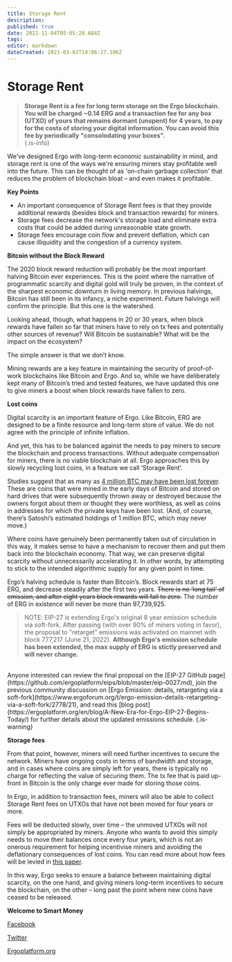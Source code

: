 ```yaml
---
title: Storage Rent
description: 
published: true
date: 2022-11-04T05:05:28.684Z
tags: 
editor: markdown
dateCreated: 2021-03-02T19:06:27.106Z
---
```


# Storage Rent
> **Storage Rent is a fee for long term storage on the Ergo blockchain. You will be charged ~0.14 ERG and a transaction fee for any box (UTXO) of yours that remains dormant (unspent) for 4 years, to pay for the costs of storing your digital information. You can avoid this fee by periodically "consolodating your boxes".**  
{.is-info}


We've designed Ergo with long-term economic sustainability in mind, and storage rent is one of the ways we're ensuring miners stay profitable well into the future. This can be thought of as 'on-chain garbage collection' that reduces the problem of blockchain bloat – and even makes it profitable.

**Key Points**

- An important consequence of Storage Rent fees is that they provide additional rewards (besides block and transaction rewards) for miners.
- Storage fees decrease the network's storage load and eliminate extra costs that could be added during unreasonable state growth.
- Storage fees encourage coin flow and prevent deflation, which can cause illiquidity and the congestion of a currency system.

**Bitcoin without the Block Reward**

The 2020 block reward reduction will probably be the most important halving Bitcoin ever experiences. This is the point where the narrative of programmatic scarcity and digital gold will truly be proven, in the context of the sharpest economic downturn in living memory. In previous halvings, Bitcoin has still been in its infancy, a niche experiment. Future halvings will confirm the principle. But this one is the watershed.

Looking ahead, though, what happens in 20 or 30 years, when block rewards have fallen so far that miners have to rely on tx fees and potentially other sources of revenue? Will Bitcoin be sustainable? What will be the impact on the ecosystem?

The simple answer is that we don’t know.

Mining rewards are a key feature in maintaining the security of proof-of-work blockchains like Bitcoin and Ergo. And so, while we have deliberately kept many of Bitcoin’s tried and tested features, we have updated this one to give miners a boost when block rewards have fallen to zero.

**Lost coins**

Digital scarcity is an important feature of Ergo. Like Bitcoin, ERG are designed to be a finite resource and long-term store of value. We do not agree with the principle of infinite inflation.

And yet, this has to be balanced against the needs to pay miners to secure the blockchain and process transactions. Without adequate compensation for miners, there is no viable blockchain at all. Ergo approaches this by slowly recycling lost coins, in a feature we call ‘Storage Rent’.

Studies suggest that as many as [4 million BTC may have been lost forever](https://bitcoinist.com/estimated-4-million-bitcoin-lost-forever-by-users-forgetfulness/). These are coins that were mined in the early days of Bitcoin and stored on hard drives that were subsequently thrown away or destroyed because the owners forgot about them or thought they were worthless, as well as coins in addresses for which the private keys have been lost. (And, of course, there’s Satoshi’s estimated holdings of 1 million BTC, which may never move.)

Where coins have genuinely been permanently taken out of circulation in this way, it makes sense to have a mechanism to recover them and put them back into the blockchain economy. That way, we can preserve digital scarcity without unnecessarily accelerating it. In other words, by attempting to stick to the intended algorithmic supply for any given point in time.
 


Ergo’s halving schedule is faster than Bitcoin’s. Block rewards start at 75 ERG, and decrease steadily after the first two years. ~~There is no ‘long tail’ of emission, and after eight years block rewards will fall to zero.~~ The number of ERG in existence will never be more than 97,739,925.

> NOTE: EIP-27 is extending Ergo's original 8 year emission schedule via soft-fork. After passing (with over 90% of miners voting in favor), the proposal to "retarget" emissions was activated on mainnet with block 777,217 (June 21, 2022). **Although Ergo's emission schedule has been extended, the max supply of ERG is stictly preserved and will never change.**
</br>
Anyone interested can review the final proposal on the [EIP-27 GitHub page](https://github.com/ergoplatform/eips/blob/master/eip-0027.md), join the previous community discussion on
[Ergo Emission: details, retargeting via a soft-fork](https://www.ergoforum.org/t/ergo-emission-details-retargeting-via-a-soft-fork/2778/21), and read this [blog post](https://ergoplatform.org/en/blog/A-New-Era-for-Ergo-EIP-27-Begins-Today/) for further details about the updated emissions schedule. 
{.is-warning}


**Storage fees**

From that point, however, miners will need further incentives to secure the network. Miners have ongoing costs in terms of bandwidth and storage, and in cases where coins are simply left for years, there is typically no charge for reflecting the value of securing them. The tx fee that is paid up-front in Bitcoin is the only charge ever made for storing those coins.

In Ergo, in addition to transaction fees, miners will also be able to collect Storage Rent fees on UTXOs that have not been moved for four years or more.

Fees will be deducted slowly, over time – the unmoved UTXOs will not simply be appropriated by miners. Anyone who wants to avoid this simply needs to move their balances once every four years, which is not an onerous requirement for helping incentivise miners and avoiding the deflationary consequences of lost coins. You can read more about how fees will be levied in [this paper](https://fc18.ifca.ai/bitcoin/papers/bitcoin18-final18.pdf).

In this way, Ergo seeks to ensure a balance between maintaining digital scarcity, on the one hand, and giving miners long-term incentives to secure the blockchain, on the other – long past the point where new coins have ceased to be released.

**Welcome to Smart Money**

[Facebook](http://www.facebook.com/sharer.php?u=https%3a%2f%2fergoplatform.org%2fen%2fblog%2f2020_02_12_welcome_to_smart_money%2f)

[Twitter](https://twitter.com/share?url=https%3a%2f%2fergoplatform.org%2fen%2fblog%2f2020_02_12_welcome_to_smart_money%2f&hashtags=ergoplatform)

[Ergoplatform.org](https://ergoplatform.org/en/blog/2020_02_12_welcome_to_smart_money/)